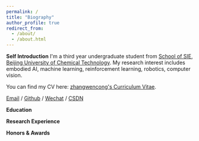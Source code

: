 ```yaml
---
permalink: /
title: "Biography"
author_profile: true
redirect_from: 
  - /about/
  - /about.html
---
```


**Self Introduction**
I'm a third year undergraduate student from [School of SIE](https://sie.buct.edu.cn/main.htm), [Beijing University of Chemical Technology](https://www.buct.edu.cn/main.htm). My research interest includes embodied AI, machine learning, reinforcement learning, robotics, computer vision.



You can find my CV here: [zhangwencong's Curriculum Vitae](../assets/Curriculum_Vitae.pdf).

[Email](zzzVincentV@outlook.com) / [Github](https://github.com/zhangwencong317) / [Wechat](../images/wechat.jpg) / [CSDN](https://blog.csdn.net/m0_73035271?type=blog)

**Education**

**Research Experience**

**Honors & Awards**

